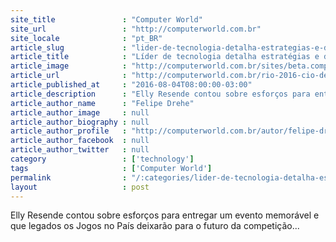 ```yaml
---
site_title               : "Computer World"
site_url                 : "http://computerworld.com.br"
site_locale              : "pt_BR"
article_slug             : "lider-de-tecnologia-detalha-estrategias-e-desafios-de-ti-da-rio-2016"
article_title            : "Líder de tecnologia detalha estratégias e desafios de TI da Rio 2016"
article_image            : "http://computerworld.com.br/sites/beta.computerworld.com.br/files/news_articles/rio_2016_5_pranchas_formato_a1_pagina_1.jpg"
article_url              : "http://computerworld.com.br/rio-2016-cio-detalha-estrategias-e-desafios-de-ti-para-olimpiadas-no-brasil"
article_published_at     : "2016-08-04T08:00:00-03:00"
article_description      : "Elly Resende contou sobre esforços para entregar um evento memorável e que legados os Jogos no País deixarão para o futuro da competição..."
article_author_name      : "Felipe Drehe"
article_author_image     : null
article_author_biography : null
article_author_profile   : "http://computerworld.com.br/autor/felipe-dreher"
article_author_facebook  : null
article_author_twitter   : null
category                 : ['technology']
tags                     : ['Computer World']
permalink                : "/:categories/lider-de-tecnologia-detalha-estrategias-e-desafios-de-ti-da-rio-2016/"
layout                   : post
---
```


Elly Resende contou sobre esforços para entregar um evento memorável e que legados os Jogos no País deixarão para o futuro da competição...
